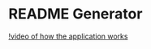 # README Generator

[!video of how the application works](./develop/images/readme-generator-walkthrough.mp4)
